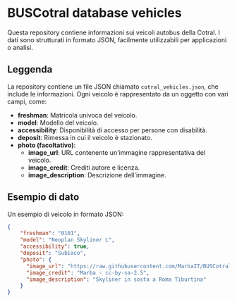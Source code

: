 # BUSCotral database vehicles

Questa repository contiene informazioni sui veicoli autobus della Cotral. I dati sono strutturati in formato JSON, facilmente utilizzabili per applicazioni o analisi.

## Leggenda

La repository contiene un file JSON chiamato `cotral_vehicles.json`, che include le informazioni. Ogni veicolo è rappresentato da un oggetto con vari campi, come:

- **freshman**: Matricola univoca del veicolo.
- **model**: Modello del veicolo.
- **accessibility**: Disponibilità di accesso per persone con disabilità.
- **deposit**: Rimessa in cui il veicolo è stazionato.
- **photo (facoltativo)**:
    - **image_url**: URL contenente un'immagine rappresentativa del veicolo.
    - **image_credit**: Crediti autore e licenza.
    - **image_description**: Descrizione dell'immagine.

## Esempio di dato

Un esempio di veicolo in formato JSON:

```json
{
    "freshman": "0101",
    "model": "Neoplan Skyliner L",
    "accessibility": true,
    "deposit": "Subiaco",
    "photo": {
      "image_url": "https://raw.githubusercontent.com/MarbaIT/BUSCotral-database-vehicles/refs/heads/main/image/0101.png",
      "image_credit": "Marba - cc-by-sa-2.5",
      "image_description": "Skyliner in sosta a Roma Tiburtina"
    }
}
```
